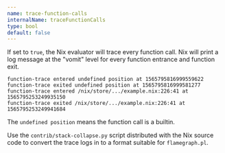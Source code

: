 ```yaml
---
name: trace-function-calls
internalName: traceFunctionCalls
type: bool
default: false
---
```

If set to `true`, the Nix evaluator will trace every function call.
Nix will print a log message at the "vomit" level for every function
entrance and function exit.

    function-trace entered undefined position at 1565795816999559622
    function-trace exited undefined position at 1565795816999581277
    function-trace entered /nix/store/.../example.nix:226:41 at 1565795253249935150
    function-trace exited /nix/store/.../example.nix:226:41 at 1565795253249941684

The `undefined position` means the function call is a builtin.

Use the `contrib/stack-collapse.py` script distributed with the Nix
source code to convert the trace logs in to a format suitable for
`flamegraph.pl`.
